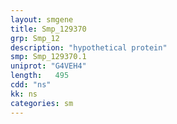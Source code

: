 ```yaml
---
layout: smgene
title: Smp_129370
grp: Smp_12
description: "hypothetical protein"
smp: Smp_129370.1
uniprot: "G4VEH4"
length:   495
cdd: "ns"
kk: ns
categories: sm
---
```

